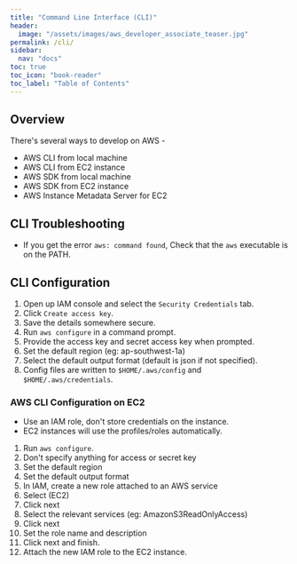 ```yaml
---
title: "Command Line Interface (CLI)"
header:
  image: "/assets/images/aws_developer_associate_teaser.jpg"
permalink: /cli/
sidebar:
  nav: "docs"
toc: true
toc_icon: "book-reader"
toc_label: "Table of Contents"
---
```


## Overview

There's several ways to develop on AWS -

- AWS CLI from local machine
- AWS CLI from EC2 instance
- AWS SDK from local machine
- AWS SDK from EC2 instance
- AWS Instance Metadata Server for EC2

## CLI Troubleshooting

- If you get the error ```aws: command found```, Check that the ```aws``` executable is on the PATH.

## CLI Configuration

1. Open up IAM console and select the ```Security Credentials``` tab.
2. Click ```Create access key```.
3. Save the details somewhere secure.
4. Run ```aws configure``` in a command prompt.
5. Provide the access key and secret access key when prompted.
6. Set the default region (eg: ap-southwest-1a)
7. Select the default output format (default is json if not specified).
8. Config files are written to ```$HOME/.aws/config``` and ```$HOME/.aws/credentials```.

### AWS CLI Configuration on EC2

- Use an IAM role, don't store credentials on the instance.
- EC2 instances will use the profiles/roles automatically.

1. Run ```aws configure```.
2. Don't specify anything for access or secret key
3. Set the default region
4. Set the default output format
5. In IAM, create a new role attached to an AWS service
6. Select (EC2)
7. Click next
8. Select the relevant services (eg: AmazonS3ReadOnlyAccess)
9. Click next
10. Set the role name and description
11. Click next and finish.
12. Attach the new IAM role to the EC2 instance.
